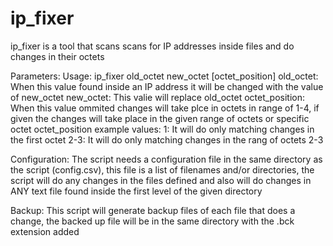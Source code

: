 # ip_fixer
ip_fixer is a tool that scans scans for IP addresses inside files and do changes in their octets

Parameters:
  Usage: ip_fixer old_octet new_octet [octet_position]
  old_octet: When this value found inside an IP address it will be changed with the value of new_octet
  new_octet: This valie will replace old_octet
  octet_position: When this value ommited changes will take plce in octets in range of 1-4, if given the changes will take place
  in the given range of octets or specific octet
  octet_position example values: 1:    It will do only matching changes in the first octet
                                 2-3:  It will do only matching changes in the rang of octets 2-3

Configuration: The script needs a configuration file in the same directory as the script (config.csv), this file is a list of filenames and/or directories, the script will do any changes in the files defined and also will do changes in ANY text file found inside the first level of the given directory

Backup: This script will generate backup files of each file that does a change, the backed up file will be in the same directory
with the .bck extension added


